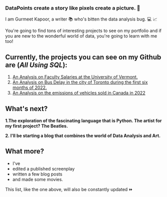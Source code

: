 
### DataPoints create a story like pixels create a picture. :thought_balloon:

I am Gurmeet Kapoor, a writer :books: who's bitten the data analysis bug. :computer: :chart_with_upwards_trend:

You're going to find tons of interesting projects to see on my portfolio and if you are new to the wonderful world of data,
you're going to learn with me too!

## Currently, the projects you can see on my Github are (***All Using SQL***):

1. [An Analysis on Faculty Salaries at the University of Vermont.](https://github.com/GurmeetsK/University-of-Vermont-Salary-Analysis)
2. [An Analysis on Bus Delay in the city of Toronto during the first six months of 2022.](https://github.com/GurmeetsK/TTC-Bus-Delay-Analysis)
3. [An Analysis on the emissions of vehicles sold in Canada in 2022](https://github.com/GurmeetsK/CO2-Emissions-2022-Cars-in-Canada)

## What's next?

**1.The exploration of the fascinating language that is Python. The artist for my first project? The Beatles.**

**2. I'll be starting a blog that combines the world of Data Analysis and Art.**

## What more?

* I've 
* edited a published screenplay
* written a few blog posts
* and made some movies. 

This list, like the one above, will also be constantly updated ⏩

<!--
**GurmeetsK/GurmeetsK** is a ✨ _special_ ✨ repository because its `README.md` (this file) appears on your GitHub profile.

Here are some ideas to get you started:

- 🔭 I’m currently working on ...
- 🌱 I’m currently learning ...
- 👯 I’m looking to collaborate on ...
- 🤔 I’m looking for help with ...
- 💬 Ask me about ...
- 📫 How to reach me: ...
- 😄 Pronouns: ...
- ⚡ Fun fact: ...
-->
